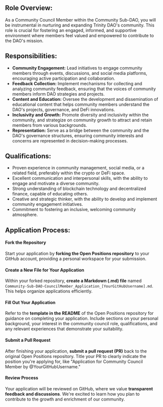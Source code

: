 ## Role Overview:
As a Community Council Member within the Community Sub-DAO, you will be instrumental in nurturing and expanding Trinity DAO's community. This role is crucial for fostering an engaged, informed, and supportive environment where members feel valued and empowered to contribute to the DAO's mission.

## Responsibilities:

- **Community Engagement:** Lead initiatives to engage community members through events, discussions, and social media platforms, encouraging active participation and collaboration.
- **Feedback Collection:** Implement mechanisms for collecting and analyzing community feedback, ensuring that the voices of community members inform DAO strategies and projects.
- **Content and Education:** Oversee the development and dissemination of educational content that helps community members understand the DAO's projects, governance, and DeFi innovations.
- **Inclusivity and Growth:** Promote diversity and inclusivity within the community, and strategize on community growth to attract and retain members from various backgrounds.
- **Representation:** Serve as a bridge between the community and the DAO's governance structures, ensuring community interests and concerns are represented in decision-making processes.

## Qualifications:

- Proven experience in community management, social media, or a related field, preferably within the crypto or DeFi space.
- Excellent communication and interpersonal skills, with the ability to engage and motivate a diverse community.
- Strong understanding of blockchain technology and decentralized finance, capable of educating others.
- Creative and strategic thinker, with the ability to develop and implement community engagement initiatives.
- Commitment to fostering an inclusive, welcoming community atmosphere.

## Application Process:

#### Fork the Repository
Start your application by **forking the Open Positions repository** to your GitHub account, providing a personal workspace for your submission.

#### Create a New File for Your Application
Within your forked repository, **create a Markdown (.md) file** named `Community-Sub-DAO-CouncilMember_Application_[YourGitHubUsername].md`. This helps organize applications efficiently.

#### Fill Out Your Application
Refer to the **template in the README** of the Open Positions repository for guidance on completing your application. Include sections on your personal background, your interest in the community council role, qualifications, and any relevant experiences that demonstrate your suitability.

#### Submit a Pull Request
After finishing your application, **submit a pull request (PR)** back to the original Open Positions repository. Title your PR to clearly indicate the position you're applying for, like "Application for Community Council Member by @YourGitHubUsername."

#### Review Process
Your application will be reviewed on GitHub, where we value **transparent feedback and discussions**. We're excited to learn how you plan to contribute to the growth and enrichment of our community.
